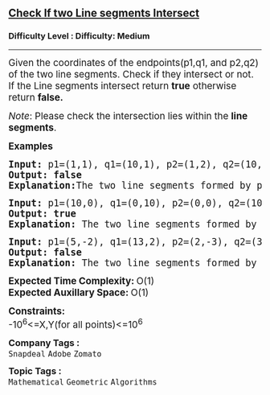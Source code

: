 <h2><a href="https://www.geeksforgeeks.org/problems/check-if-two-line-segments-intersect0017/1?timeMachineDate=2024-06-17">Check If two Line segments Intersect</a></h2><h3>Difficulty Level : Difficulty: Medium</h3><hr><div class="problems_problem_content__Xm_eO"><p><span style="font-size: 14pt;">Given the coordinates of the endpoints(p1,q1, and p2,q2) of the two line segments. Check if they intersect or not. If the Line segments intersect return <strong>true</strong>&nbsp;otherwise return&nbsp;<strong>false.</strong></span></p>
<p><span style="font-size: 14pt;"><em>Note</em>: Please check the intersection lies within the <strong>line segments</strong>.</span></p>
<p><span style="font-size: 14pt;"><strong>Examples</strong></span></p>
<pre><span style="font-size: 14pt;"><strong>Input: </strong>p1=(1,1), q1=(10,1), p2=(1,2), q2=(10,2)
<strong>Output: false</strong>
<strong>Explanation:</strong>The two line segments formed by p1-q1 and p2-q2 do not intersect.</span></pre>
<pre><span style="font-size: 14pt;"><strong>Input: </strong>p1=(10,0), q1=(0,10), p2=(0,0), q2=(10,10)
<strong>Output: true</strong>
<strong>Explanation: </strong>The two line segments formed by p1-q1 and p2-q2 intersect.</span></pre>
<pre><span style="font-size: 14pt;"><strong>Input: </strong>p1=(5,-2), q1=(13,2), p2=(2,-3), q2=(3,0)
<strong>Output: false</strong>
<strong>Explanation: </strong>The two line segments formed by p1-q1 and p2-q2 are intersecting beyond endpoints, so it is not considerable.</span></pre>
<p><span style="font-size: 14pt;"><strong>Expected Time Complexity:&nbsp;</strong>O(1)<br><strong>Expected Auxillary Space:&nbsp;</strong>O(1)</span></p>
<p><span style="font-size: 14pt;"><strong>Constraints:</strong><br>-10<sup>6</sup>&lt;=X,Y(for all points)&lt;=10<sup>6</sup></span></p></div><p><span style=font-size:18px><strong>Company Tags : </strong><br><code>Snapdeal</code>&nbsp;<code>Adobe</code>&nbsp;<code>Zomato</code>&nbsp;<br><p><span style=font-size:18px><strong>Topic Tags : </strong><br><code>Mathematical</code>&nbsp;<code>Geometric</code>&nbsp;<code>Algorithms</code>&nbsp;